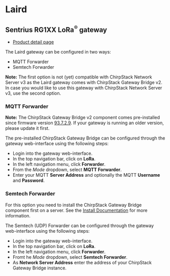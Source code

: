 # Laird

## Sentrius RG1XX LoRa<sup>&reg;</sup> gateway

* [Product detail page](https://www.lairdtech.com/products/rg1xx-lora-gateway)

The Laird gateway can be configured in two ways:

* MQTT Forwarder
* Semtech Forwarder

**Note:** The first option is not (yet) compatible with ChirpStack Network Server v3 as
the Laird gateway comes with ChirpStack Gateway Bridge v2. In case you would like to
use this gateway with ChirpStack Network Server v3, use the second option.

### MQTT Forwarder

**Note:** The ChirpStack Gateway Bridge v2 component comes pre-installed since firmware version
[93.7.2.9](https://assets.lairdtech.com/home/brandworld/files/CONN-RN-RG1xx-laird-93_7_2_9.pdf).
If your gateway is running an older version, please update it first.

The pre-installed ChirpStack Gateway Bridge can be configured through the gateway
web-interface using the following steps:

* Login into the gateway web-interface.
* In the top navigation bar, click on **LoRa**.
* In the left navigation menu, click **Forwarder**.
* From the *Mode* dropdown, select **MQTT Forwarder**.
* Enter your MQTT **Server Address** and optionally the MQTT **Username** and **Password**.

### Semtech Forwarder

For this option you need to install the ChirpStack Gateway Bridge component first on
a server. See the [Install Documentation](../chirpstack-gateway-bridge/install/index.md) for
more information.

The Semtech (UDP) Forwarder can be configured through the gateway
web-interface using the following steps:

* Login into the gateway web-interface.
* In the top navigation bar, click on **LoRa**.
* In the left navigation menu, click **Forwarder**.
* Fromt he *Mode* dropdown, select **Semtech Forwarder**.
* As **Network Server Address** enter the address of your ChirpStack Gateway Bridge instance.
